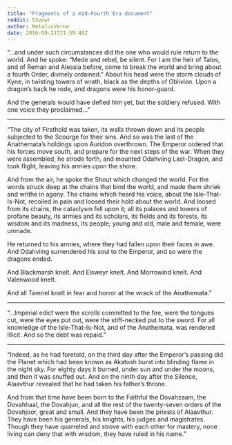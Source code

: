 ```yaml
---
title: "Fragments of a mid-Fourth Era document"
reddit: 53vowr
author: MetalusVerne
date: 2016-09-21T21:59:46Z
---
```


“...and under such circumstances did the one who would rule return to the world.  And he spoke: “Mede and rebel, be silent.  For I am the heir of Talos, and of Reman and Alessia before, come to break the world and bring about a fourth Order, divinely ordained.”  About his head were the storm clouds of Kyne, in twisting towers of wrath, black as the depths of Oblivion.  Upon a dragon’s back he rode, and dragons were his honor-guard.

And the generals would have defied him yet, but the soldiery refused.  With one voice they proclaimed…”

---

“The city of Firsthold was taken, its walls thrown down and its people subjected to the Scourge for their sins.  And so was the last of the Anathemata’s holdings upon Auridon overthrown.  The Emperor ordered that his forces move south, and prepare for the next steps of the war.  When they were assembled, he strode forth, and mounted Odahviing Last-Dragon, and took flight, leaving his armies upon the shore.

And from the air, he spoke the Shout which changed the world.  For the words struck deep at the chains that bind the world, and made them shriek and writhe in agony.  The chains which heard his voice, about the Isle-That-Is-Not, recoiled in pain and loosed their hold about the world.  And loosed from its chains, the cataclysm fell upon it; all its palaces and towers of profane beauty, its armies and its scholars, its fields and its forests, its wisdom and its madness, its people; young and old, male and female, were unmade.

He returned to his armies, where they had fallen upon their faces in awe.  And Odahviing surrendered his soul to the Emperor, and so were the dragons ended.

And Blackmarsh knelt.  And Elsweyr knelt.  And Morrowind knelt.  And Valenwood knelt.

And all Tamriel knelt in fear and horror at the wrack of the Anathemata.”

---

“...Imperial edict were the scrolls committed to the fire, were the tongues cut, were the eyes put out, were the stiff-necked put to the sword.  For all knowledge of the Isle-That-Is-Not, and of the Anathemata, was rendered Illicit.  And so the debt was repaid.”

---

“Indeed, as he had foretold, on the third day after the Emperor’s passing did the Planet which had been known as Akatosh burst into blinding flame in the night sky.  For eighty days it burned, under sun and under the moons, and then it was snuffed out.  And on the ninth day after the Silence, Alaavthur revealed that he had taken his father’s throne.

And from that time have been born to the Faithful the Dovahzaam, the Dovahhaal, the Dovahjun, and all the rest of the twenty-seven orders of the Dovahjoor, great and small.   And they have been the priests of Alaavthur.  They have been his generals, his knights, his judges and magistrates.  Though they have quarreled and strove with each other for mastery, none living can deny that with wisdom, they have ruled in his name.”
